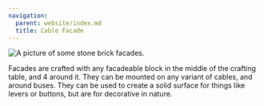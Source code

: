 ```yaml
---
navigation:
  parent: website/index.md
  title: Cable Facade
---
```


![A picture of some stone brick facades.](../../assets/large/facade.png)

Facades are crafted with any facadeable block in the middle of the crafting table, and
4 <ItemLink id="cable_anchor" /> around it. They can be mounted on any variant of cables, and
around buses. They can be used to create a solid surface for things like levers or buttons,
but are for decorative in nature.


